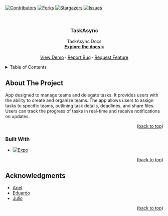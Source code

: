 <!-- Improved compatibility of back to top link: See: https://github.com/othneildrew/Best-README-Template/pull/73 -->
<a name="readme-top"></a>
<!--
*** Thanks for checking out the Best-README-Template. If you have a suggestion
*** that would make this better, please fork the repo and create a pull request
*** or simply open an issue with the tag "enhancement".
*** Don't forget to give the project a star!
*** Thanks again! Now go create something AMAZING! :D
-->



<!-- PROJECT SHIELDS -->
<!--
*** I'm using markdown "reference style" links for readability.
*** Reference links are enclosed in brackets [ ] instead of parentheses ( ).
*** See the bottom of this document for the declaration of the reference variables
*** for contributors-url, forks-url, etc. This is an optional, concise syntax you may use.
*** https://www.markdownguide.org/basic-syntax/#reference-style-links
-->
[![Contributors][contributors-shield]][contributors-url]
[![Forks][forks-shield]][forks-url]
[![Stargazers][stars-shield]][stars-url]
[![Issues][issues-shield]][issues-url]


<!-- PROJECT LOGO -->
<br />
<div align="center">
  <a href="https://github.com/edegan-furb/Entra21-TCC"></a>

  <h3 align="center">TaskAsync</h3>

  <p align="center">
   TaskAsync Docs
    <br />
    <a href="https://github.com/edegan-furb/Entra21-TCC"><strong>Explore the docs »</strong></a>
    <br />
    <br />
    <a href="https://github.com/edegan-furb/Entra21-TCC">View Demo</a>
    ·
    <a href="https://github.com/edegan-furb/Entra21-TCC/issues">Report Bug</a>
    ·
    <a href="https://github.com/edegan-furb/Entra21-TCC/issues">Request Feature</a>
  </p>
</div>



<!-- TABLE OF CONTENTS -->
<details>
  <summary>Table of Contents</summary>
  <ol>
    <li>
      <a href="#about-the-project">About The Project</a>
      <a href="#built-with">Built With</a>
      <a href="#acknowledgments">Acknowledgments</a>
    </li>
  </ol>
</details>



<!-- ABOUT THE PROJECT -->
## About The Project

App designed to manage teams and delegate tasks. It provides users with the ability to create and organize teams. 
The app allows users to assign tasks to specific teams, outlining task details, deadlines, and share files. 
Users can track the progress of tasks in real-time and receive notifications on updates.

<p align="right">(<a href="#readme-top">back to top</a>)</p>



### Built With

* [![Expo][Expo]][Expo-url]

<p align="right">(<a href="#readme-top">back to top</a>)</p>

<!-- ACKNOWLEDGMENTS -->
## Acknowledgments


* [Ariel](https://github.com/Ariel-Alejandr0)
* [Eduardo](https://github.com/edegan-furb)
* [Julio](https://github.com/jcvanzs)

<p align="right">(<a href="#readme-top">back to top</a>)</p>



<!-- MARKDOWN LINKS & IMAGES -->
<!-- https://www.markdownguide.org/basic-syntax/#reference-style-links -->
[contributors-shield]: https://img.shields.io/github/contributors/edegan-furb/Entra21-TCC.svg?style=for-the-badge
[contributors-url]: https://github.com/edegan-furb/Entra21-TCC/graphs/contributors
[forks-shield]: https://img.shields.io/github/forks/edegan/Entra21-TCC.svg?style=for-the-badge
[forks-url]: https://github.com/edegan-furb/Entra21-TCC/network/members
[stars-shield]: https://img.shields.io/github/stars/edegan/Entra21-TCC.svg?style=for-the-badge
[stars-url]: https://github.com/edegan-furb/Entra21-TCC/stargazers
[issues-shield]: https://img.shields.io/github/issues/edegan/Entra21-TCC.svg?style=for-the-badge
[issues-url]: https://github.com/edegan-furb/Entra21-TCC/issues
[Expo]: https://img.shields.io/badge/expo-000000?style=for-the-badge&logo=expo&logoColor=white
[Expo-url]: https://expo.dev/
